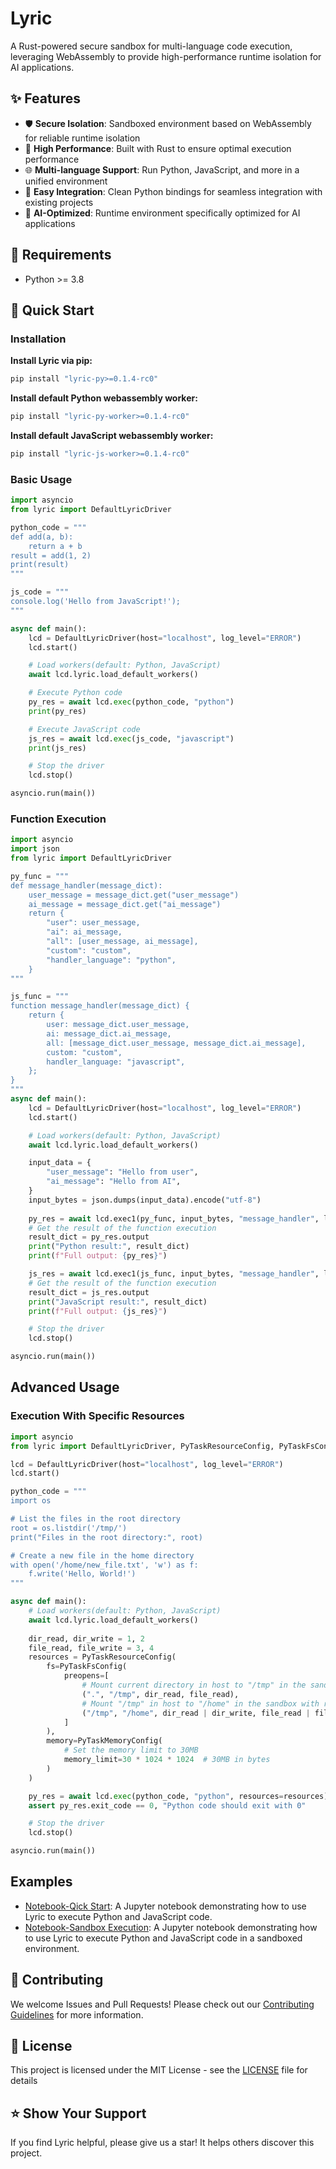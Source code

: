 # Lyric

A Rust-powered secure sandbox for multi-language code execution, leveraging WebAssembly to provide high-performance runtime isolation for AI applications.

## ✨ Features

- 🛡️ **Secure Isolation**: Sandboxed environment based on WebAssembly for reliable runtime isolation
- 🚀 **High Performance**: Built with Rust to ensure optimal execution performance
- 🌐 **Multi-language Support**: Run Python, JavaScript, and more in a unified environment
- 🔌 **Easy Integration**: Clean Python bindings for seamless integration with existing projects
- 🎯 **AI-Optimized**: Runtime environment specifically optimized for AI applications

## 🔧 Requirements

- Python >= 3.8

## 🚀 Quick Start

### Installation

**Install Lyric via pip:**

```bash
pip install "lyric-py>=0.1.4-rc0"
```

**Install default Python webassembly worker:**

```bash
pip install "lyric-py-worker>=0.1.4-rc0"
```

**Install default JavaScript webassembly worker:**

```bash
pip install "lyric-js-worker>=0.1.4-rc0"
```

### Basic Usage

```python
import asyncio
from lyric import DefaultLyricDriver

python_code = """
def add(a, b):
    return a + b
result = add(1, 2)
print(result)
"""

js_code = """
console.log('Hello from JavaScript!');
"""

async def main():
    lcd = DefaultLyricDriver(host="localhost", log_level="ERROR")
    lcd.start()

    # Load workers(default: Python, JavaScript)
    await lcd.lyric.load_default_workers()

    # Execute Python code
    py_res = await lcd.exec(python_code, "python")
    print(py_res)

    # Execute JavaScript code
    js_res = await lcd.exec(js_code, "javascript")
    print(js_res)

    # Stop the driver
    lcd.stop()

asyncio.run(main())
```

### Function Execution

```python
import asyncio
import json
from lyric import DefaultLyricDriver

py_func = """
def message_handler(message_dict):
    user_message = message_dict.get("user_message")
    ai_message = message_dict.get("ai_message")
    return {
        "user": user_message,
        "ai": ai_message,
        "all": [user_message, ai_message],
        "custom": "custom",
        "handler_language": "python",
    }
"""

js_func = """
function message_handler(message_dict) {
    return {
        user: message_dict.user_message,
        ai: message_dict.ai_message,
        all: [message_dict.user_message, message_dict.ai_message],
        custom: "custom",
        handler_language: "javascript",
    };
}
"""
async def main():
    lcd = DefaultLyricDriver(host="localhost", log_level="ERROR")
    lcd.start()

    # Load workers(default: Python, JavaScript)
    await lcd.lyric.load_default_workers()

    input_data = {
        "user_message": "Hello from user",
        "ai_message": "Hello from AI",
    }
    input_bytes = json.dumps(input_data).encode("utf-8")
    
    py_res = await lcd.exec1(py_func, input_bytes, "message_handler", lang="python")
    # Get the result of the function execution
    result_dict = py_res.output
    print("Python result:", result_dict)
    print(f"Full output: {py_res}")

    js_res = await lcd.exec1(js_func, input_bytes, "message_handler", lang="javascript")
    # Get the result of the function execution
    result_dict = js_res.output
    print("JavaScript result:", result_dict)
    print(f"Full output: {js_res}")

    # Stop the driver
    lcd.stop()

asyncio.run(main())
```

## Advanced Usage

### Execution With Specific Resources

```python
import asyncio
from lyric import DefaultLyricDriver, PyTaskResourceConfig, PyTaskFsConfig, PyTaskMemoryConfig

lcd = DefaultLyricDriver(host="localhost", log_level="ERROR")
lcd.start()

python_code = """
import os

# List the files in the root directory
root = os.listdir('/tmp/')
print("Files in the root directory:", root)

# Create a new file in the home directory
with open('/home/new_file.txt', 'w') as f:
    f.write('Hello, World!')
"""

async def main():
    # Load workers(default: Python, JavaScript)
    await lcd.lyric.load_default_workers()
    
    dir_read, dir_write = 1, 2
    file_read, file_write = 3, 4
    resources = PyTaskResourceConfig(
        fs=PyTaskFsConfig(
            preopens=[
                # Mount current directory in host to "/tmp" in the sandbox with read permission
                (".", "/tmp", dir_read, file_read),
                # Mount "/tmp" in host to "/home" in the sandbox with read and write permission
                ("/tmp", "/home", dir_read | dir_write, file_read | file_write),
            ]
        ),
        memory=PyTaskMemoryConfig(
            # Set the memory limit to 30MB
            memory_limit=30 * 1024 * 1024  # 30MB in bytes
        )
    )

    py_res = await lcd.exec(python_code, "python", resources=resources)
    assert py_res.exit_code == 0, "Python code should exit with 0"

    # Stop the driver
    lcd.stop()

asyncio.run(main())
```

## Examples

- [Notebook-Qick Start](examples/notebook/lyric_quick_start.ipynb): A Jupyter notebook demonstrating how to use Lyric to execute Python and JavaScript code.
- [Notebook-Sandbox Execution](examples/notebook/lyric_sandbox_verification.ipynb): A Jupyter notebook demonstrating how to use Lyric to execute Python and JavaScript code in a sandboxed environment.

## 🤝 Contributing

We welcome Issues and Pull Requests! Please check out our [Contributing Guidelines](.github/CONTRIBUTING.md) for more information.

## 📄 License

This project is licensed under the MIT License - see the [LICENSE](LICENSE) file for details

## ⭐️ Show Your Support

If you find Lyric helpful, please give us a star! It helps others discover this project.